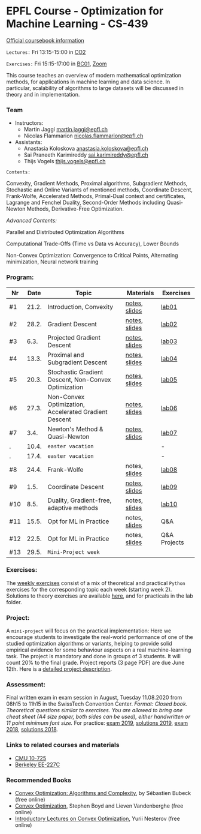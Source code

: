 # EPFL Course - Optimization for Machine Learning - CS-439

[Official coursebook information](http://edu.epfl.ch/coursebook/en/optimization-for-machine-learning-CS-439)

`Lectures:` Fri 13:15-15:00 in [CO2](https://plan.epfl.ch/?room=CO2)

`Exercises:` Fri 15:15-17:00 in [BC01](https://plan.epfl.ch/?room==BC%2001), [Zoom](https://epfl.zoom.us/j/507157305) 

This course teaches an overview of modern mathematical optimization methods, for applications in machine learning and data science. In particular, scalability of algorithms to large datasets will be discussed in theory and in implementation.

### Team
 - Instructors: 
   - Martin Jaggi [martin.jaggi@epfl.ch](mailto:martin.jaggi@epfl.ch)
   - Nicolas Flammarion [nicolas.flammarion@epfl.ch](mailto:nicolas.flammarion@epfl.ch)
 - Assistants:
   - Anastasia Koloskova [anastasia.koloskova@epfl.ch](mailto:anastasia.koloskova@epfl.ch)
   - Sai Praneeth Karimireddy [sai.karimireddy@epfl.ch](mailto:prakhar.gupta@epfl.ch)
   - Thijs Vogels [thijs.vogels@epfl.ch](mailto:thijs.vogels@epfl.ch)

`Contents:`

Convexity, Gradient Methods, Proximal algorithms, Subgradient Methods, Stochastic and Online Variants of mentioned methods, Coordinate Descent, Frank-Wolfe, Accelerated Methods, Primal-Dual context and certificates, Lagrange and Fenchel Duality, Second-Order Methods including Quasi-Newton Methods, Derivative-Free Optimization.

*Advanced Contents:*

Parallel and Distributed Optimization Algorithms

Computational Trade-Offs (Time vs Data vs Accuracy), Lower Bounds

Non-Convex Optimization: Convergence to Critical Points, Alternating minimization, Neural network training

### Program:
Nr | Date | Topic | Materials | Exercises
--- | --- | --- | --- | ---
#1 | 21.2. | Introduction, Convexity | [notes](../../raw/master/lecture_notes/lecture-notes.pdf), [slides](../../raw/master/slides/lecture01.pdf)| [lab01](../../tree/master/labs/ex01/)
#2 | 28.2. | Gradient Descent | [notes](../../raw/master/lecture_notes/lecture-notes.pdf), [slides](../../raw/master/slides/lecture02.pdf)| [lab02](../../tree/master/labs/ex02/)
#3 |  6.3. | Projected Gradient Descent | [notes](../../raw/master/lecture_notes/lecture-notes.pdf), [slides](../../raw/master/slides/lecture03.pdf)| [lab03](../../tree/master/labs/ex03/)
#4 | 13.3. | Proximal and Subgradient Descent | [notes](../../raw/master/lecture_notes/lecture-notes.pdf), [slides](../../raw/master/slides/lecture04.pdf)| [lab04](../../tree/master/labs/ex04/)
#5 | 20.3. | Stochastic Gradient Descent, Non-Convex Optimization | [notes](../../raw/master/lecture_notes/lecture-notes.pdf), [slides](../../raw/master/slides/lecture05.pdf)| [lab05](../../tree/master/labs/ex05/) 
#6 | 27.3. | Non-Convex Optimization, Accelerated Gradient Descent | [notes](../../raw/master/lecture_notes/lecture-notes.pdf), [slides](../../raw/master/slides/lecture06.pdf)| [lab06](../../tree/master/labs/ex06/) 
#7 |  3.4. | Newton's Method & Quasi-Newton | [notes](../../raw/master/lecture_notes/lecture-notes.pdf), [slides](../../raw/master/slides/lecture07.pdf)| [lab07](../../tree/master/labs/ex07/)  
. | 10.4. | `easter vacation` | | -
. | 17.4. | `easter vacation` | | -
#8 | 24.4. | Frank-Wolfe | notes, [slides](../../raw/master/slides/lecture08.pdf)| [lab08](../../tree/master/labs/ex08/)  
#9 |  1.5. | Coordinate Descent | [notes](../../raw/master/lecture_notes/lecture-notes.pdf), [slides](../../raw/master/slides/lecture09.pdf) |[lab09](../../tree/master/labs/ex09/)
#10 | 8.5. | Duality, Gradient-free, adaptive methods | notes, [slides](../../raw/master/slides/lecture10.pdf)| [lab10](../../tree/master/labs/ex10/)  
#11 | 15.5. | Opt for ML in Practice | notes, [slides](../../raw/master/slides/lecture11.pdf)| Q&A  
#12 | 22.5. | Opt for ML in Practice | notes, [slides](../../raw/master/slides/lecture12.pdf)| Q&A Projects
#13 | 29.5. | `Mini-Project week` | | 

### Exercises:
The [weekly exercises](../../tree/master/labs/) consist of a mix of theoretical and practical `Python` exercises for the corresponding topic each week (starting week 2). Solutions to theory exercises are available [here](../../tree/master/lecture_notes), and for practicals in the lab folder.

### Project:
A `mini-project` will focus on the practical implementation: Here we encourage students to investigate the real-world performance of one of the studied optimization algorithms or variants, helping to provide solid empirical evidence for some behaviour aspects on a real machine-learning task. The project is mandatory and done in groups of 3 students. It will count 20% to the final grade. Project reports (3 page PDF) are due June 12th. Here is a [detailed project description](../../raw/master/labs/mini-project/miniproject_description.pdf).

### Assessment:
Final written exam in exam session in August, Tuesday 11.08.2020 from 08h15 to 11h15 in the SwissTech Convention Center. _Format: Closed book. Theoretical questions similar to exercises. You are allowed to bring one cheat sheet (A4 size paper, both sides can be used), either handwritten or 11 point minimum font size._
For practice: [exam 2019](../../raw/master/exams/exam2019.pdf), [solutions 2019](../../raw/master/exams/exam2019solutions.pdf), [exam 2018](../../raw/master/exams/exam2018.pdf), [solutions 2018](../../raw/master/exams/exam2018solutions.pdf).

### Links to related courses and materials 
 - [CMU 10-725](https://www.stat.cmu.edu/~ryantibs/convexopt-F18/)
 - [Berkeley EE-227C](https://ee227c.github.io/)
 
### Recommended Books
 - [Convex Optimization: Algorithms and Complexity](https://arxiv.org/pdf/1405.4980.pdf), by Sébastien Bubeck (free online)
 - [Convex Optimization](http://stanford.edu/~boyd/cvxbook/), Stephen Boyd and Lieven Vandenberghe (free online)
 - [Introductory Lectures on Convex Optimization](http://citeseerx.ist.psu.edu/viewdoc/download?doi=10.1.1.693.855&rep=rep1&type=pdf), Yurii Nesterov (free online)
